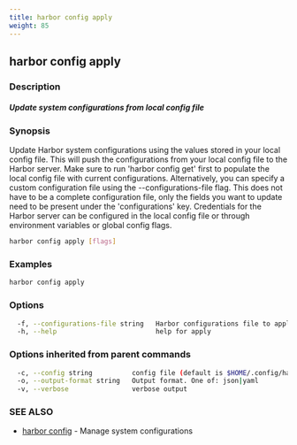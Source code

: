 ```yaml
---
title: harbor config apply
weight: 85
---
```

## harbor config apply

### Description

##### Update system configurations from local config file

### Synopsis

Update Harbor system configurations using the values stored in your local config file.
This will push the configurations from your local config file to the Harbor server.
Make sure to run 'harbor config get' first to populate the local config file with current configurations. Alternatively, you can specify a custom configuration file using the --configurations-file flag. This does not have to be a complete configuration file, only the fields you want to update need to be present under the 'configurations' key. Credentials for the Harbor server can be configured in the local config file or through environment variables or global config flags.

```sh
harbor config apply [flags]
```

### Examples

```sh
harbor config apply
```

### Options

```sh
  -f, --configurations-file string   Harbor configurations file to apply.
  -h, --help                         help for apply
```

### Options inherited from parent commands

```sh
  -c, --config string          config file (default is $HOME/.config/harbor-cli/config.yaml)
  -o, --output-format string   Output format. One of: json|yaml
  -v, --verbose                verbose output
```

### SEE ALSO

* [harbor config](harbor-config.md)	 - Manage system configurations

